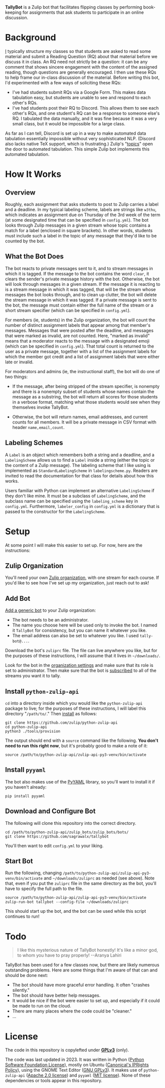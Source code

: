 
**TallyBot** is a Zulip bot that facilitates flipping classes by performing book-keeping for assignments that ask students to participate in an online discussion. 

# Background

[I](https://sagrawalx.github.io/) typically structure my classes so that students are asked to read some material and submit a Reading Question (RQ) about that material before we discuss it in class. An RQ need not strictly be a question: it can be any comment that shows sincere engagement with the content of the assigned reading, though questions are generally encouraged. I then use these RQs to help frame our in-class discussion of the material. Before writing this bot, I'd experimented with a few ways of soliciting these RQs: 

* I've had students submit RQs via a Google Form. This makes data tabulation easy, but students are unable to see and respond to each other's RQs. 
* I've had students post their RQ to Discord. This allows them to see each other's RQs, and one student's RQ can be a response to someone else's RQ. I tabulated the data manually, and it was fine because it was a very small class, but it would be impossible for a large class. 

As far as I can tell, Discord is set up in a way to make automated data tabulation essentially impossible without very sophisticated NLP. (Discord also lacks native TeX support, which is frustrating.) Zulip's "[topics](https://zulip.com/help/streams-and-topics)" open the door to automated tabulation. This simple Zulip bot implements this automated tabulation. 

# How It Works

## Overview

Roughly, each assignment that asks students to post to Zulip carries a label and a deadline. In my typical labeling scheme, labels are strings like `w3thu`, which indicates an assignment due on Thursday of the 3rd week of the term (at some designated time that can be specified in `config.yml`). The bot looks through Zulip messages in a given stream whose topic contains a match for a label (enclosed in square brackets). In other words, students must include such a label in the topic of any message that they'd like to be counted by the bot. 

## What the Bot Does

The bot reacts to private messages sent to it, and to stream messages in which it is tagged. If the message to the bot contains the word `clear`, it clears the sender's private message history with the bot. Otherwise, the bot will look through messages in a given stream. If the message it is reacting to is a stream message in which it was tagged, that will be the stream whose messages the bot looks through, and to clean up clutter, the bot will delete the stream message in which it was tagged. If a private message is sent to the bot, the message must contain either the full name of the stream or a short stream specifier (which can be specified in `config.yml`). 

For members (ie, students) in the Zulip organization, the bot will count the number of distinct assignment labels that appear among that member's messages. Messages that were posted after the deadline, and messages that were marked as invalid, are not counted. Here, "marked as invalid" means that a moderator reacts to the message with a designated emoji (which can be specified in `config.yml`). That total count is returned to the user as a private message, together with a list of the assignment labels for which the member got credit and a list of assignment labels that were either late or invalid.

For moderators and admins (ie, the instructional staff), the bot will do one of two things: 

* If the message, after being stripped of the stream specifier, is nonempty and there is a nonempty subset of students whose names contain the message as a substring, the bot will return all scores for those students in a verbose format, matching what those students would see when they themselves invoke TallyBot. 

* Otherwise, the bot will return names, email addresses, and current counts for all members. It will be a private message in CSV format with header `name,email,count`.

## Labeling Schemes

A `Label` is an object which remembers both a string and a deadline, and a `LabelingScheme` allows us to find a `Label` inside a string (either the topic or the content of a Zulip message). The labeling scheme that I like using is implemented as `StandardLabelingScheme` in `labelingscheme.py`. Readers are invited to read the documentation for that class for details about how this works. 

Users familiar with Python can implement an alternative `LabelingScheme` if they don't like mine. It must be a subclass of `LabelingScheme`, and the subclass name can be specified using the `labeling_scheme` key in `config.yml`. Furthermore, `labeler_config` in `config.yml` is a dictionary that is passed to the constructor for the `LabelingScheme`. 

# Setup

At some point I will make this easier to set up. For now, here are the instructions: 

## Zulip Organization

You'll need your own [Zulip organization](https://zulip.com/help/getting-your-organization-started-with-zulip), with one stream for each course. If you'd like to see how I've set up my organization, just reach out to ask!

## Add Bot

[Add a generic bot](https://zulip.com/help/add-a-bot-or-integration) to your Zulip organization: 

* The bot needs to be an administrator. 
* The name you choose here will be used only to invoke the bot. I named it `TallyBot` for consistency, but you can name it whatever you like. 
* The email address can also be set to whatever you like. I used `tally-bot@...`. 

Download the bot's `zuliprc` file. The file can live anywhere you like, but for the purposes of these instructions, I will assume that it lives in `~/downloads/`. 

Look for the bot in the [organization settings](https://zulip.com/help/view-all-bots-in-your-organization) and make sure that its role is set to administrator. Then make sure that the bot is [subscribed](https://zulip.com/help/add-or-remove-users-from-a-stream) to all of the streams you want it to tally. 

## Install `python-zulip-api`

`cd` into a directory inside which you would like the `python-zulip-api` package to live; for the purposes of these instructions, I will label this directory "`/path/to/`." Then [install](https://zulip.com/api/writing-bots) as follows:

```
git clone https://github.com/zulip/python-zulip-api
cd python-zulip-api
python3 ./tools/provision
```

The output should end with a `source` command like the following. **You don't need to run this right now**, but it's probably good to make a note of it: 

```
source /path/to/python-zulip-api/zulip-api-py3-venv/bin/activate
```

## Install `pyyaml`

The bot also makes use of the [PyYAML](https://pyyaml.org/) library, so you'll want to install it if you haven't already: 

```
pip install pyyaml
```

## Download and Configure Bot

The following will clone this repository into the correct directory. 

```
cd /path/to/python-zulip-api/zulip_bots/zulip_bots/bots/
git clone https://github.com/sagrawalx/tallybot
```

You'll then want to edit `config.yml` to your liking. 

## Start Bot

Run the following, changing `/path/to/python-zulip-api/zulip-api-py3-venv/bin/activate` and `~/downloads/zuliprc` as needed (see above). Note that, even if you put the `zuliprc` file in the same directory as the bot, you'll have to specify the full path to the file. 

```
source /path/to/python-zulip-api/zulip-api-py3-venv/bin/activate
zulip-run-bot tallybot --config-file ~/downloads/zuliprc
```

This should start up the bot, and the bot can be used while this script continues to run!

# Todo

> I like this mysterious nature of TallyBot honestly! It's like a minor god, to whom you have to pray properly! --Aranya Lahiri

TallyBot has been used for a few classes now, but there are likely numerous outstanding problems. Here are some things that I'm aware of that can and should be done next: 

* The bot should have more graceful error handling. It often "crashes silently."
* The bot should have better help messages. 
* It would be nice if the bot were easier to set up, and especially if it could be made to run on the cloud. 
* There are many places where the code could be "cleaner."
* ...

# License

The code in this repository is copylefted under [**GPLv3**](https://www.gnu.org/licenses/gpl-3.0.en.html) (only).

The code was last updated in 2023. It was written in Python ([Python Software Foundation License](https://docs.python.org/3/license.html)), mostly on Ubuntu ([Canonical's IPRights Policy](https://ubuntu.com/legal/intellectual-property-policy)), using the GNOME Text Editor ([GNU GPLv3](https://gitlab.gnome.org/GNOME/gnome-text-editor/)). It makes use of `python-zulip-api` ([Apache 2.0 license](https://github.com/zulip/python-zulip-api/blob/main/LICENSE)) and `pyyaml` ([MIT license](https://github.com/yaml/pyyaml/blob/master/LICENSE)). None of these dependencies or tools appear in this repository. 
